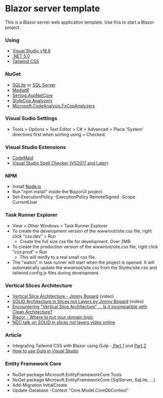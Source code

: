 # Blazor server template

This is a Blazor server web application template.  Use this to start a Blazor project.

### Using

- [Visual Studio v16.8](https://visualstudio.microsoft.com/vs/preview)
- [.NET 5.0](https://dotnet.microsoft.com/download/dotnet/5.0)
- [Tailwind CSS](https://www.tailwindcss.com)

### NuGet

- [SQLite](https://www.nuget.org/packages/Microsoft.EntityFrameworkCore.Sqlite) or [SQL Server](https://www.nuget.org/packages/Microsoft.EntityFrameworkCore.SqlServer)
- [MediatR](https://www.nuget.org/packages/MediatR/)
- [Serilog.AspNetCore](https://www.nuget.org/packages/Serilog.AspNetCore)
- [StyleCop.Analyzers](https://www.nuget.org/packages/StyleCop.Analyzers)
- [Microsoft.CodeAnalysis.FxCopAnalyzers](https://www.nuget.org/packages/Microsoft.CodeAnalysis.FxCopAnalyzers)

### Visual Sudio Settings

- Tools > Options > Text Editor > C# > Advanced > Place 'System' directives first when sorting using = Checked.

### Visual Studio Extensions

- [CodeMaid](https://marketplace.visualstudio.com/items?itemName=SteveCadwallader.CodeMaid)
- [Visual Studio Spell Checker (VS2017 and Later)](https://marketplace.visualstudio.com/items?itemName=EWoodruff.VisualStudioSpellCheckerVS2017andLater)

### NPM

- Install [Node.js](https://nodejs.org)
- Run "npm install" inside the BlazorUI project.
- Set-ExecutionPolicy -ExecutionPolicy RemoteSigned -Scope CurrentUser

### Task Runner Explorer

- View > Other Windows > Task Runner Explorer
- To create the development version of the wwwroot/site.css file, right click "css:dev" > Run
  - Create the full size css file for development.  Over 2MB.
- To create the production version of the wwwroot/site.css file, right click "css:prod" > Run
  - This will minify to a real small css file.
- The "watch" in task runner will start when the project is opened.  It will automatically update
  the wwwroot/site.css from the Styles/site.css and tailwind.config.js files during development.

### Vertical Slices Architecture

- [Vertical Slice Architecture - Jimmy Bogard](https://www.youtube.com/watch?v=SUiWfhAhgQw&lc=UgxKn5DIimiDXq1MWqB4AaABAg) (video)
- [SOLID Architecture in Slices not Layers by Jimmy Bogard](https://www.youtube.com/watch?v=wTd-VcJCs_M) (video)
- [Encountering "Vertical Slice Architecture" ... Is it incompatible with Clean Architecture?](https://jeremiahflaga.github.io/2019/05/20/vertical-slice-architecture-is-it-incompatible-with-clean-architecture)
- [Blazor - Where to put your domain logic](https://jonhilton.net/blazor-architecture/)
- [NDC talk on SOLID in slices not layers video online](https://lostechies.com/jimmybogard/2015/07/02/ndc-talk-on-solid-in-slices-not-layers-video-online)

### Article

- Integrating Tailwind CSS with Blazor using Gulp -[ Part 1](https://chrissainty.com/integrating-tailwind-css-with-blazor-using-gulp-part-1)
  and [Part 2](https://chrissainty.com/integrating-tailwind-css-with-blazor-using-gulp-part-2)
- [How to use Gulp in Visual Studio](https://www.davepaquette.com/archive/2014/10/08/how-to-use-gulp-in-visual-studio.aspx)

### Entity Framework Core

- NuGet package Microsoft.EntityFrameworkCore.Tools
- NuGet package Microsoft.EntityFrameworkCore.{SqlServer, SqLite, ...}
- Add-Migration InitialCreate
- Update-Database -Context "Core.Model.CoreDbContext"
